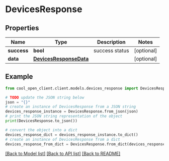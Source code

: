 # DevicesResponse


## Properties

Name | Type | Description | Notes
------------ | ------------- | ------------- | -------------
**success** | **bool** | success status | [optional] 
**data** | [**DevicesResponseData**](DevicesResponseData.md) |  | [optional] 

## Example

```python
from cool_open_client.client.models.devices_response import DevicesResponse

# TODO update the JSON string below
json = "{}"
# create an instance of DevicesResponse from a JSON string
devices_response_instance = DevicesResponse.from_json(json)
# print the JSON string representation of the object
print(DevicesResponse.to_json())

# convert the object into a dict
devices_response_dict = devices_response_instance.to_dict()
# create an instance of DevicesResponse from a dict
devices_response_from_dict = DevicesResponse.from_dict(devices_response_dict)
```
[[Back to Model list]](../README.md#documentation-for-models) [[Back to API list]](../README.md#documentation-for-api-endpoints) [[Back to README]](../README.md)


